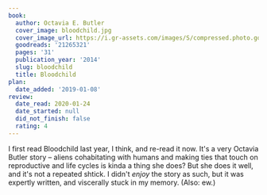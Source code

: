 ```yaml
---
book:
  author: Octavia E. Butler
  cover_image: bloodchild.jpg
  cover_image_url: https://i.gr-assets.com/images/S/compressed.photo.goodreads.com/books/1394278990l/21265321.jpg
  goodreads: '21265321'
  pages: '31'
  publication_year: '2014'
  slug: bloodchild
  title: Bloodchild
plan:
  date_added: '2019-01-08'
review:
  date_read: 2020-01-24
  date_started: null
  did_not_finish: false
  rating: 4
---
```


I first read Bloodchild last year, I think, and re-read it now. It's a very Octavia Butler story – aliens cohabitating with humans and making ties that touch on reproductive and life cycles is kinda a thing she does? But she does it well, and it's not a repeated shtick. I didn't *enjoy* the story as such, but it was expertly written, and viscerally stuck in my memory. (Also: ew.)
